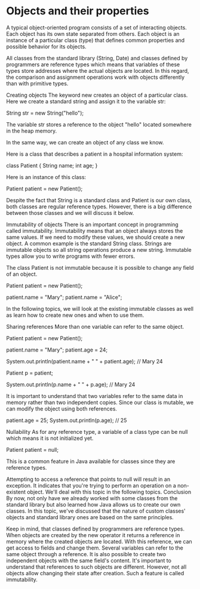 # Objects and their properties

A typical object-oriented program consists of a set of interacting objects. Each object has its own state separated from others. Each object is an instance of a particular class (type) that defines common properties and possible behavior for its objects.

All classes from the standard library (String, Date) and classes defined by programmers are reference types which means that variables of these types store addresses where the actual objects are located. In this regard, the comparison and assignment operations work with objects differently than with primitive types.

Creating objects
The keyword new creates an object of a particular class. Here we create a standard string and assign it to the variable str:

String str = new String("hello");

The variable str stores a reference to the object "hello" located somewhere in the heap memory.

In the same way, we can create an object of any class we know.

Here is a class that describes a patient in a hospital information system:

class Patient {
String name;
int age;
}

Here is an instance of this class:

Patient patient = new Patient();

Despite the fact that String is a standard class and Patient is our own class, both classes are regular reference types. However, there is a big difference between those classes and we will discuss it below.

Immutability of objects
There is an important concept in programming called immutability. Immutability means that an object always stores the same values. If we need to modify these values, we should create a new object. A common example is the standard String class. Strings are immutable objects so all string operations produce a new string. Immutable types allow you to write programs with fewer errors.

The class Patient is not immutable because it is possible to change any field of an object.

Patient patient = new Patient();

patient.name = "Mary";
patient.name = "Alice";

In the following topics, we will look at the existing immutable classes as well as learn how to create new ones and when to use them.

Sharing references
More than one variable can refer to the same object.

Patient patient = new Patient();

patient.name = "Mary";
patient.age = 24;

System.out.println(patient.name + " " + patient.age); // Mary 24

Patient p = patient;

System.out.println(p.name + " " + p.age); // Mary 24

It is important to understand that two variables refer to the same data in memory rather than two independent copies. Since our class is mutable, we can modify the object using both references.

patient.age = 25;
System.out.println(p.age); // 25

Nullability
As for any reference type, a variable of a class type can be null which means it is not initialized yet.

Patient patient = null;

This is a common feature in Java available for classes since they are reference types.

Attempting to access a reference that points to null will result in an exception. It indicates that you're trying to perform an operation on a non-existent object. We'll deal with this topic in the following topics.
Conclusion
By now, not only have we already worked with some classes from the standard library but also learned how Java allows us to create our own classes. In this topic, we've discussed that the nature of custom classes' objects and standard library ones are based on the same principles.

Keep in mind, that classes defined by programmers are reference types. When objects are created by the new operator it returns a reference in memory where the created objects are located. With this reference, we can get access to fields and change them. Several variables can refer to the same object through a reference. It is also possible to create two independent objects with the same field's content. It's important to understand that references to such objects are different. However, not all objects allow changing their state after creation. Such a feature is called immutability.

